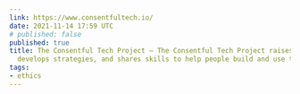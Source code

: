 ```yaml
---
link: https://www.consentfultech.io/
date: 2021-11-14 17:59 UTC
# published: false
published: true
title: The Consentful Tech Project – The Consentful Tech Project raises awareness,
  develops strategies, and shares skills to help people build and use technology consentfully.
tags:
- ethics
---
```



